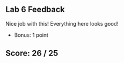 ## Lab 6 Feedback

Nice job with this! Everything here looks good!

+ Bonus: 1 point

## Score: 26 / 25
